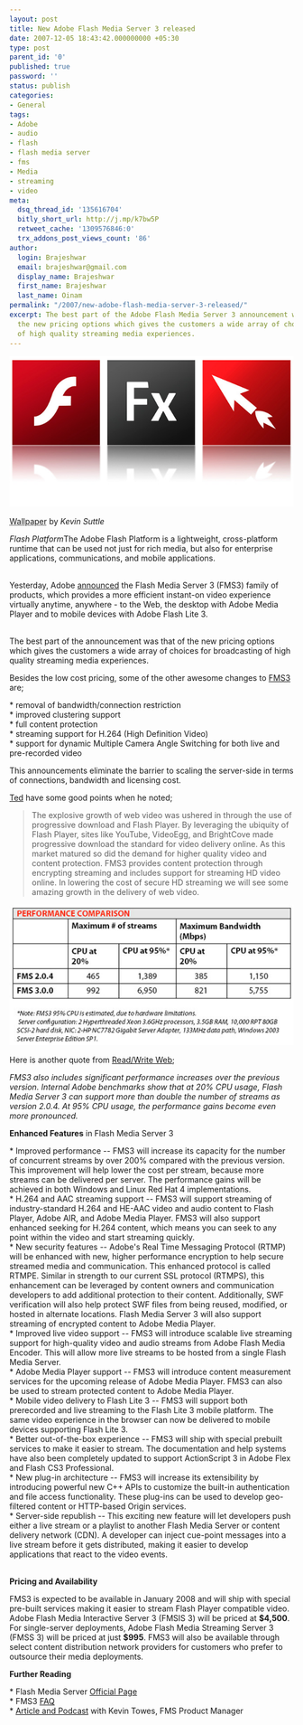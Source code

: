 ```yaml
---
layout: post
title: New Adobe Flash Media Server 3 released
date: 2007-12-05 18:43:42.000000000 +05:30
type: post
parent_id: '0'
published: true
password: ''
status: publish
categories:
- General
tags:
- Adobe
- audio
- flash
- flash media server
- fms
- Media
- streaming
- video
meta:
  dsq_thread_id: '135616704'
  bitly_short_url: http://j.mp/k7bw5P
  retweet_cache: '1309576846:0'
  trx_addons_post_views_count: '86'
author:
  login: Brajeshwar
  email: brajeshwar@gmail.com
  display_name: Brajeshwar
  first_name: Brajeshwar
  last_name: Oinam
permalink: "/2007/new-adobe-flash-media-server-3-released/"
excerpt: The best part of the Adobe Flash Media Server 3 announcement was that of
  the new pricing options which gives the customers a wide array of choices for broadcasting
  of high quality streaming media experiences.
---
```

<div class="figure"><img src="/static/2007/12/flash-platform.jpg" alt="Flash Platform" />
<p class="credit"><abbr class="type" title="Wallpaper">Wallpaper</abbr> by <cite>Kevin Suttle</cite></p>
<p class="caption"><em class="title">Flash Platform</em>The Adobe Flash Platform is a lightweight, cross-platform runtime that can be used not just for rich media, but also for enterprise applications, communications, and mobile applications.</p>
</div>
<p><br />
Yesterday, Adobe <a href="http://www.adobe.com/aboutadobe/pressroom/pressreleases/200712/120407adobefms3.html">announced</a> the Flash Media Server 3 (FMS3) family of products, which provides a more efficient instant-on video experience virtually anytime, anywhere - to the Web, the desktop with Adobe Media Player and to mobile devices with Adobe Flash Lite 3.</p>
<p><br />
The best part of the announcement was that of the new pricing options which gives the customers a wide array of choices for broadcasting of high quality streaming media experiences.</p>
<p>Besides the low cost pricing, some of the other awesome changes to <a href="http://www.adobe.com/products/flashmediaserver/">FMS3</a> are;</p>
<p>* removal of bandwidth/connection restriction<br />
* improved clustering support<br />
* full content protection<br />
* streaming support for H.264 (High Definition Video)<br />
* support for dynamic Multiple Camera Angle Switching for both live and pre-recorded video</p>
<p>This announcements eliminate the barrier to scaling the server-side in terms of connections, bandwidth and licensing cost.</p>
<p><a href="http://www.onflex.org/ted/">Ted</a> have some good points when he noted;</p>
<blockquote><p>The explosive growth of web video was ushered in through the use of progressive download and Flash Player. By leveraging the ubiquity of Flash Player, sites like YouTube, VideoEgg, and BrightCove made progressive download the standard for video delivery online. As this market matured so did the demand for higher quality video and content protection. FMS3 provides content protection through encrypting streaming and includes support for streaming HD video online. In lowering the cost of secure HD streaming we will see some amazing growth in the delivery of web video.</p></blockquote>
<p><img src="/static/2007/12/adobefms3-chart.jpg" alt="FMS3 and FMS2 CPU usage comparison chart" style="border: 0 none;" /></p>
<p>Here is another quote from <a href="http://www.readwriteweb.com/">Read/Write Web</a>;</p>
<p><em>FMS3 also includes significant performance increases over the previous version. Internal Adobe benchmarks show that at 20% CPU usage, Flash Media Server 3 can support more than double the number of streams as version 2.0.4. At 95% CPU usage, the performance gains become even more pronounced.</em></p>
<p><strong>Enhanced Features</strong> in Flash Media Server 3</p>
<p>* Improved performance -- FMS3 will increase its capacity for the number of concurrent streams by over 200% compared with the previous version. This improvement will help lower the cost per stream, because more streams can be delivered per server. The performance gains will be achieved in both Windows and Linux Red Hat 4 implementations.<br />
* H.264 and AAC streaming support -- FMS3 will support streaming of industry-standard H.264 and HE-AAC video and audio content to Flash Player, Adobe AIR, and Adobe Media Player. FMS3 will also support enhanced seeking for H.264 content, which means you can seek to any point within the video and start streaming quickly.<br />
* New security features -- Adobe's Real Time Messaging Protocol (RTMP) will be enhanced with new, higher performance encryption to help secure streamed media and communication. This enhanced protocol is called RTMPE. Similar in strength to our current SSL protocol (RTMPS), this enhancement can be leveraged by content owners and communication developers to add additional protection to their content. Additionally, SWF verification will also help protect SWF files from being reused, modified, or hosted in alternate locations. Flash Media Server 3 will also support streaming of encrypted content to Adobe Media Player.<br />
* Improved live video support -- FMS3 will introduce scalable live streaming support for high-quality video and audio streams from Adobe Flash Media Encoder. This will allow more live streams to be hosted from a single Flash Media Server.<br />
* Adobe Media Player support -- FMS3 will introduce content measurement services for the upcoming release of Adobe Media Player. FMS3 can also be used to stream protected content to Adobe Media Player.<br />
* Mobile video delivery to Flash Lite 3 -- FMS3 will support both prerecorded and live streaming to the Flash Lite 3 mobile platform. The same video experience in the browser can now be delivered to mobile devices supporting Flash Lite 3.<br />
* Better out-of-the-box experience -- FMS3 will ship with special prebuilt services to make it easier to stream. The documentation and help systems have also been completely updated to support ActionScript 3 in Adobe Flex and Flash CS3 Professional.<br />
* New plug-in architecture -- FMS3 will increase its extensibility by introducing powerful new C++ APIs to customize the built-in authentication and file access functionality. These plug-ins can be used to develop geo-filtered content or HTTP-based Origin services.<br />
* Server-side republish -- This exciting new feature will let developers push either a live stream or a playlist to another Flash Media Server or content delivery network (CDN). A developer can inject cue-point messages into a live stream before it gets distributed, making it easier to develop applications that react to the video events.</p>
<p><br />
<strong>Pricing and Availability</strong></p>
<p>FMS3 is expected to be available in January 2008 and will ship with special pre-built services making it easier to stream Flash Player compatible video. Adobe Flash Media Interactive Server 3 (FMSIS 3) will be priced at <strong>$4,500</strong>. For single-server deployments, Adobe Flash Media Streaming Server 3 (FMSS 3) will be priced at just <strong>$995</strong>. FMS3 will also be available through select content distribution network providers for customers who prefer to outsource their media deployments.</p>
<p><strong>Further Reading</strong></p>
<p>* Flash Media Server <a href="http://www.adobe.com/products/flashmediaserver/">Official Page</a><br />
* FMS3 <a href="http://www.adobe.com/aboutadobe/pressroom/pressmaterials/fms3/faq/">FAQ</a><br />
* <a href="http://blogs.zdnet.com/Berlind/?p=922">Article and Podcast</a> with Kevin Towes, FMS Product Manager</p>
